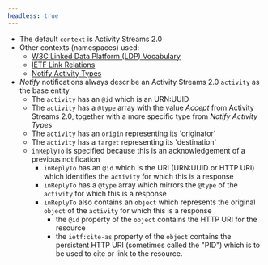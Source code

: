 ```yaml
---
headless: true
---
```


* The default `context` is Activity Streams 2.0
* Other contexts (namespaces) used:
    * [W3C Linked Data Platform (LDP) Vocabulary](https://www.w3.org/ns/ldp#)
    * [IETF Link Relations](http://www.iana.org/assignments/relation/)
    * [Notify Activity Types](http://purl.org/coar/notify_activity_type/)
* _Notify_ notifications always describe an Activity Streams 2.0 `activity` as the base entity
    * The `activity` has an `@id` which is an URN:UUID
    * The `activity` has a `@type` array with the value *Accept* from Activity Streams 2.0, together with a more specific type from *Notify Activity Types*
    * The `activity` has an `origin` representing its 'originator'
    * The `activity` has a `target` representing its 'destination'
    * `inReplyTo` is specified because this is an acknowledgement of a previous notification
        * `inReplyTo` has an `@id` which is the URI (URN:UUID or HTTP URI) which identifies the `activity` for which this is a response
      * `inReplyTo` has a `@type` array which mirrors the `@type` of the `activity` for which this is a response
      * `inReplyTo` also contains an `object` which represents the original `object` of the `activity` for which this is a response
        * the `@id` property of the `object` contains the HTTP URI for the resource
        * the `ietf:cite-as` property of the `object` contains the persistent HTTP URI (sometimes called the "PID") which is to be used to cite or link to the resource.